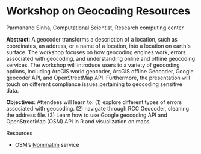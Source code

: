 # Workshop on Geocoding Resources 
Parmanand Sinha, Computational Scientist, Research computing center


**Abstract**: A geocoder transforms a description of a location, such as coordinates, an address, or a name of a location, into a location on earth's surface. The workshop focuses on how geocoding engines work, errors associated with geocoding, and understanding online and offline geocoding services. The workshop will introduce users to a variety of geocoding options, including ArcGIS world geocoder, ArcGIS offline Geocoder, Google geocoder API, and OpenStreetMap API. Furthermore, the presentation will touch on different compliance issues pertaining to geocoding sensitive data.

**Objectives**: Attendees will learn to: (1) explore different types of errors associated with geocoding. (2) navigate through RCC Geocoder, cleaning the address file. (3) Learn how to use Google geocoding API and OpenStreetMap (OSM) API in R and visualization on maps.

 

Resources
* OSM’s [Nominatim](https://operations.osmfoundation.org/policies/nominatim/) service 



